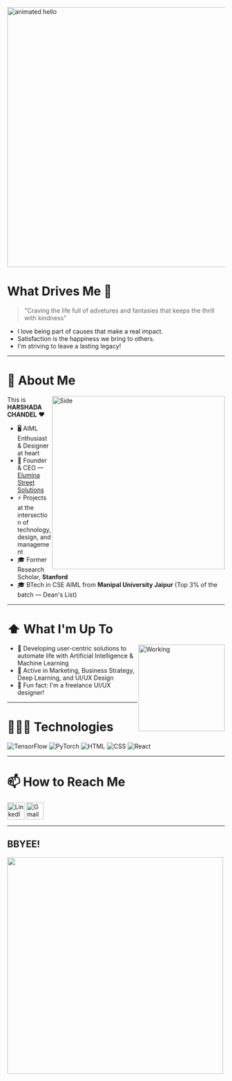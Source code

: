 
<img src="https://github.com/Anmol-Baranwal/Cool-GIFs-For-GitHub/assets/74038190/9be4d344-6782-461a-b5a6-32a07bf7b34e" width="600" alt="animated hello" align="center"/>

# What Drives Me 🎯
> "Craving the life full of advetures and fantasies that keeps the thrill with kindness"

- I love being part of causes that make a real impact.
- Satisfaction is the happiness we bring to others.
- I'm striving to leave a lasting legacy!

---

# 📖 About Me

<img width="400" alt="Side" src="https://user-images.githubusercontent.com/74038190/235224431-e8c8c12e-6826-47f1-89fb-2ddad83b3abf.gif" align="right" />


  This is **HARSHADA CHANDEL** ❤️


- 🖥️ AIML Enthusiast & Designer at heart
- 💼 Founder & CEO — [Elumina Street Solutions](https://elumina-streetsolutions.netlify.app/)
- ⚡ Projects at the intersection of technology, design, and management
- 🎓 Former Research Scholar, **Stanford**
- 🎓 BTech in CSE AIML from **Manipal University Jaipur** (Top 3% of the batch — Dean's List)

---

# ⬆️ What I'm Up To

<img width="200" alt="Working" src="https://private-user-images.githubusercontent.com/74038190/240906093-9be4d344-6782-461a-b5a6-32a07bf7b34e.gif" align="right" />

- 🔨 Developing user-centric solutions to automate life with Artificial Intelligence & Machine Learning
- 🔨 Active in Marketing, Business Strategy, Deep Learning, and UI/UX Design
- 🔭 Fun fact: I'm a freelance UI/UX designer!

---

# 👨🏻‍💻 Technologies

![TensorFlow](https://img.shields.io/badge/-TensorFlow-000?&logo=TensorFlow)
![PyTorch](https://img.shields.io/badge/-PyTorch-000?&logo=PyTorch)
![HTML](https://img.shields.io/badge/-HTML5-000?&logo=HTML5)
![CSS](https://img.shields.io/badge/-CSS3-000?&logo=CSS3)
![React](https://img.shields.io/badge/-React-000?&logo=React)

---

# 📫 How to Reach Me

[<img width="40" src="https://img.icons8.com/color/48/000000/linkedin.png" alt="LinkedIn" align="center" />](https://www.linkedin.com/in/harshadachandel/)
[<img width="40" src="https://img.icons8.com/fluent/48/000000/gmail.png" alt="Gmail" align="center" />](mailto:hcxgraphics@gmail.com)

---
## BBYEE!
<img src="https://github.com/Anmol-Baranwal/Cool-GIFs-For-GitHub/assets/74038190/de30015f-dc5f-4ecf-a49b-ccd2b89776e4" width="500" align="center">
<br><br>
